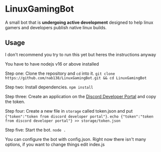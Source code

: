 # LinuxGamingBot
A small bot that is **undergoing active development** designed to help linux gamers and developers publish native linux builds.

## Usage

I don't recommend you try to run this yet but heres the instructions anyway

You have to have nodejs v16 or above installed

Step one: Clone the repository and `cd` into it. `git clone https://github.com/nab138/LinuxGamingBot.git && cd LinuxGamingBot`

Step two: Install dependencies. `npm install`

Step three: Create an application on the [Discord Developer Portal](https://discord.com/developers/applications/) and copy the token.

Step four: Create a new file in `storage` called token.json and put `{"token":"token from discord developer portal"}`. `echo {"token":"token from discord developer portal"} >> storage/token.json`

Step five: Start the bot. `node .`

You can configure the bot with config.json. Right now there isn't many options, if you want to change things edit index.js
